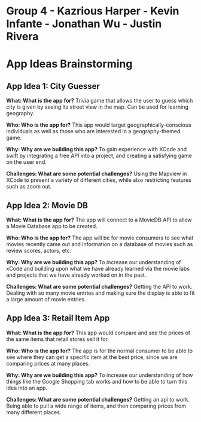 # Group 4 - Kazrious Harper - Kevin Infante - Jonathan Wu - Justin Rivera
# App Ideas Brainstorming

## App Idea 1: City Guesser

**What: What is the app for?**
Trivia game that allows the user to guess which city is given by seeing its street view in the map. Can be used for learning geography.

**Who: Who is the app for?**
This app would target geographically-conscious individuals as well as those who are interested in a geography-themed game.

**Why: Why are we building this app?**
To gain experience with XCode and swift by integrating a free API into a project, and creating a satisfying game on the user end.

**Challenges: What are some potential challenges?**
Using the Mapview in XCode to present a variety of different cities, while also restricting features such as zoom out.

## App Idea 2: Movie DB

**What: What is the app for?**
The app will connect to a MovieDB API to allow a Movie Database app to be created.

**Who: Who is the app for?** 
The app will be for movie consumers to see what movies recently came out and information on a database of movies such as review scores, actors, etc.

**Why: Why are we building this app?**
To increase our understanding of xCode and building upon what we have already learned via the movie labs and projects that we have already worked on in the past.

**Challenges: What are some potential challenges?**
Getting the API to work. Dealing with so many movie entries and making sure the display is able to fit a large amount of movie entries. 

## App Idea 3: Retail Item App

**What: What is the app for?**
This app would compare and see the prices of the same items that retail stores sell it for.

**Who: Who is the app for?**
The app is for the normal consumer to be able to see where they can get a specific item at the best price, since we are comparing prices at many places.

**Why: Why are we building this app?**
To increase our understanding of how things like the Google Shopping tab works and how to be able to turn this idea into an app.

**Challenges: What are some potential challenges?**
Getting an api to work. Being able to pull a wide range of items, and then comparing prices from many different places.
